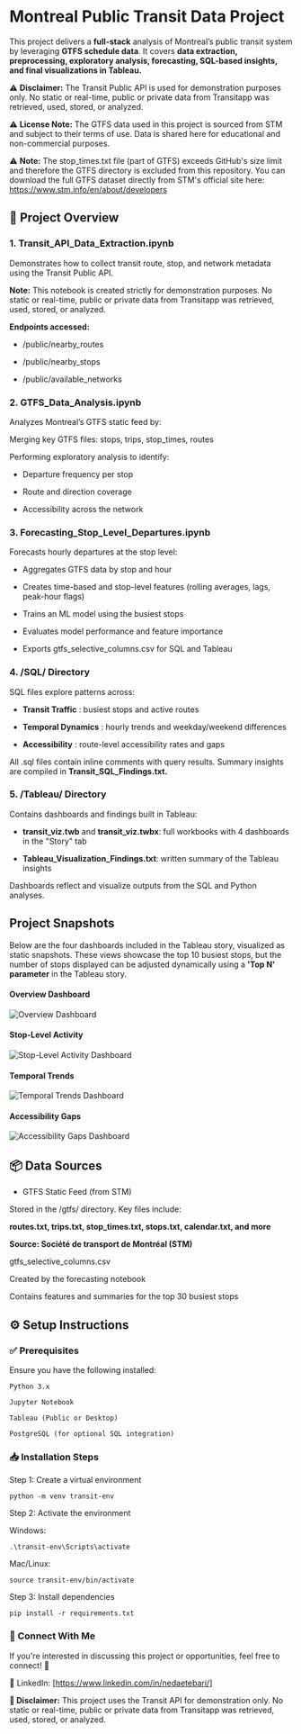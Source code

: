 # Montreal Public Transit Data Project

This project delivers a **full-stack** analysis of Montreal’s public transit system by leveraging **GTFS schedule data**. It covers **data extraction, preprocessing, exploratory analysis, forecasting, SQL-based insights, and final visualizations in Tableau.**

⚠️ **Disclaimer:** The Transit Public API is used for demonstration purposes only. No static or real-time, public or private data from Transitapp was retrieved, used, stored, or analyzed.

⚠️ **License Note:** The GTFS data used in this project is sourced from STM and subject to their terms of use. Data is shared here for educational and non-commercial purposes.

⚠️ **Note:** The stop_times.txt file (part of GTFS) exceeds GitHub's size limit and therefore the GTFS directory is excluded from this repository. You can download the full GTFS dataset directly from STM's official site here:
https://www.stm.info/en/about/developers


## 🔹 Project Overview

### 1. Transit_API_Data_Extraction.ipynb

Demonstrates how to collect transit route, stop, and network metadata using the Transit Public API.

**Note:** This notebook is created strictly for demonstration purposes. No static or real-time, public or private data from Transitapp was retrieved, used, stored, or analyzed.

**Endpoints accessed:**

- /public/nearby_routes

- /public/nearby_stops

- /public/available_networks

### 2. GTFS_Data_Analysis.ipynb

Analyzes Montreal’s GTFS static feed by:

Merging key GTFS files: stops, trips, stop_times, routes


Performing exploratory analysis to identify:

- Departure frequency per stop

- Route and direction coverage

- Accessibility across the network

### 3. Forecasting_Stop_Level_Departures.ipynb

Forecasts hourly departures at the stop level:

- Aggregates GTFS data by stop and hour

- Creates time-based and stop-level features (rolling averages, lags, peak-hour flags)

- Trains an ML model using the busiest stops

- Evaluates model performance and feature importance

- Exports gtfs_selective_columns.csv for SQL and Tableau

### 4. /SQL/ Directory

SQL files explore patterns across:

- **Transit Traffic** : busiest stops and active routes

- **Temporal Dynamics** : hourly trends and weekday/weekend differences

- **Accessibility** : route-level accessibility rates and gaps

All .sql files contain inline comments with query results. Summary insights are compiled in **Transit_SQL_Findings.txt.**

### 5. /Tableau/ Directory

Contains dashboards and findings built in Tableau:

- **transit_viz.twb** and **transit_viz.twbx**: full workbooks with 4 dashboards in the "Story" tab

- **Tableau_Visualization_Findings.txt**: written summary of the Tableau insights

Dashboards reflect and visualize outputs from the SQL and Python analyses.

## Project Snapshots

Below are the four dashboards included in the Tableau story, visualized as static snapshots. These views showcase the top 10 busiest stops, but the number of stops displayed can be adjusted dynamically using a **'Top N' parameter** in the Tableau story.

#### Overview Dashboard

![Overview Dashboard](images/dashboard_overview.png)

#### Stop-Level Activity

![Stop-Level Activity Dashboard](images/stop-Level.png)

#### Temporal Trends

![Temporal Trends Dashboard](images/Temporal.png)

#### Accessibility Gaps

![Accessibility Gaps Dashboard](images/Accessibility.png)


## 📦 Data Sources

- GTFS Static Feed (from STM)

Stored in the /gtfs/ directory. Key files include:

**routes.txt, trips.txt, stop_times.txt, stops.txt, calendar.txt, and more**

**Source: Société de transport de Montréal (STM)**

gtfs_selective_columns.csv

Created by the forecasting notebook

Contains features and summaries for the top 30 busiest stops

## ⚙️ Setup Instructions

### ✅ Prerequisites

Ensure you have the following installed:
```
Python 3.x

Jupyter Notebook

Tableau (Public or Desktop)

PostgreSQL (for optional SQL integration)
```

### 📥 Installation Steps

Step 1: Create a virtual environment
```
python -m venv transit-env
```

Step 2: Activate the environment

Windows:
```
.\transit-env\Scripts\activate
```

Mac/Linux:
```
source transit-env/bin/activate
```

Step 3: Install dependencies
```
pip install -r requirements.txt
```

### 📩 Connect With Me
If you're interested in discussing this project or opportunities, feel free to connect! 🚀

💼 LinkedIn: [https://www.linkedin.com/in/nedaetebari/]

**🚨 Disclaimer:** This project uses the Transit API for demonstration only. No static or real-time, public or private data from Transitapp was retrieved, used, stored, or analyzed.